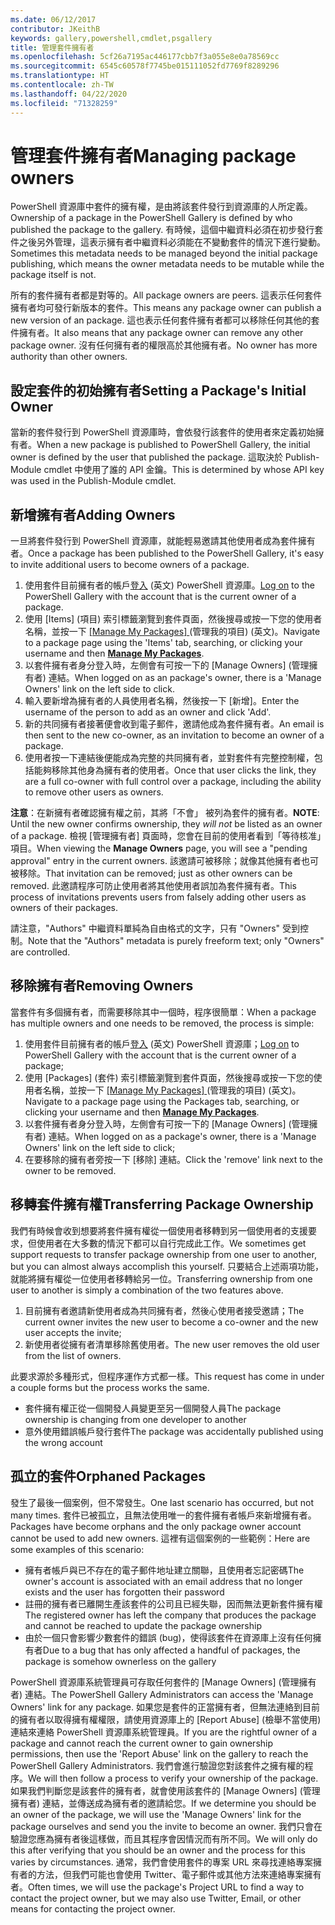 ```yaml
---
ms.date: 06/12/2017
contributor: JKeithB
keywords: gallery,powershell,cmdlet,psgallery
title: 管理套件擁有者
ms.openlocfilehash: 5cf26a7195ac446177cbb7f3a055e8e0a78569cc
ms.sourcegitcommit: 6545c60578f7745be015111052fd7769f8289296
ms.translationtype: HT
ms.contentlocale: zh-TW
ms.lasthandoff: 04/22/2020
ms.locfileid: "71328259"
---
```

# <a name="managing-package-owners"></a><span data-ttu-id="7c55e-103">管理套件擁有者</span><span class="sxs-lookup"><span data-stu-id="7c55e-103">Managing package owners</span></span>

<span data-ttu-id="7c55e-104">PowerShell 資源庫中套件的擁有權，是由將該套件發行到資源庫的人所定義。</span><span class="sxs-lookup"><span data-stu-id="7c55e-104">Ownership of a package in the PowerShell Gallery is defined by who published the package to the gallery.</span></span>
<span data-ttu-id="7c55e-105">有時候，這個中繼資料必須在初步發行套件之後另外管理，這表示擁有者中繼資料必須能在不變動套件的情況下進行變動。</span><span class="sxs-lookup"><span data-stu-id="7c55e-105">Sometimes this metadata needs to be managed beyond the initial package publishing, which means the owner metadata needs to be mutable while the package itself is not.</span></span>

<span data-ttu-id="7c55e-106">所有的套件擁有者都是對等的。</span><span class="sxs-lookup"><span data-stu-id="7c55e-106">All package owners are peers.</span></span>
<span data-ttu-id="7c55e-107">這表示任何套件擁有者均可發行新版本的套件。</span><span class="sxs-lookup"><span data-stu-id="7c55e-107">This means any package owner can publish a new version of an package.</span></span> <span data-ttu-id="7c55e-108">這也表示任何套件擁有者都可以移除任何其他的套件擁有者。</span><span class="sxs-lookup"><span data-stu-id="7c55e-108">It also means that any package owner can remove any other package owner.</span></span>
<span data-ttu-id="7c55e-109">沒有任何擁有者的權限高於其他擁有者。</span><span class="sxs-lookup"><span data-stu-id="7c55e-109">No owner has more authority than other owners.</span></span>

## <a name="setting-a-packages-initial-owner"></a><span data-ttu-id="7c55e-110">設定套件的初始擁有者</span><span class="sxs-lookup"><span data-stu-id="7c55e-110">Setting a Package's Initial Owner</span></span>

<span data-ttu-id="7c55e-111">當新的套件發行到 PowerShell 資源庫時，會依發行該套件的使用者來定義初始擁有者。</span><span class="sxs-lookup"><span data-stu-id="7c55e-111">When a new package is published to PowerShell Gallery, the initial owner is defined by the user that published the package.</span></span> <span data-ttu-id="7c55e-112">這取決於 Publish-Module cmdlet 中使用了誰的 API 金鑰。</span><span class="sxs-lookup"><span data-stu-id="7c55e-112">This is determined by whose API key was used in the Publish-Module cmdlet.</span></span>

## <a name="adding-owners"></a><span data-ttu-id="7c55e-113">新增擁有者</span><span class="sxs-lookup"><span data-stu-id="7c55e-113">Adding Owners</span></span>

<span data-ttu-id="7c55e-114">一旦將套件發行到 PowerShell 資源庫，就能輕易邀請其他使用者成為套件擁有者。</span><span class="sxs-lookup"><span data-stu-id="7c55e-114">Once a package has been published to the PowerShell Gallery, it's easy to invite additional users to become owners of a package.</span></span>

1. <span data-ttu-id="7c55e-115">使用套件目前擁有者的帳戶[登入](https://powershellgallery.com/users/account/LogOn) \(英文\) PowerShell 資源庫。</span><span class="sxs-lookup"><span data-stu-id="7c55e-115">[Log on](https://powershellgallery.com/users/account/LogOn) to the PowerShell Gallery with the account that is the current owner of a package.</span></span>
2. <span data-ttu-id="7c55e-116">使用 [Items] \(項目\) 索引標籤瀏覽到套件頁面，然後搜尋或按一下您的使用者名稱，並按一下 [[Manage My Packages]  ](https://www.powershellgallery.com/account/Packages) \(管理我的項目\) \(英文\)。</span><span class="sxs-lookup"><span data-stu-id="7c55e-116">Navigate to a package page using the 'Items' tab, searching, or clicking your username and then [**Manage My Packages**](https://www.powershellgallery.com/account/Packages).</span></span>
3. <span data-ttu-id="7c55e-117">以套件擁有者身分登入時，左側會有可按一下的 [Manage Owners] \(管理擁有者\) 連結。</span><span class="sxs-lookup"><span data-stu-id="7c55e-117">When logged on as an package's owner, there is a 'Manage Owners' link on the left side to click.</span></span>
4. <span data-ttu-id="7c55e-118">輸入要新增為擁有者的人員使用者名稱，然後按一下 [新增]。</span><span class="sxs-lookup"><span data-stu-id="7c55e-118">Enter the username of the person to add as an owner and click 'Add'.</span></span>
5. <span data-ttu-id="7c55e-119">新的共同擁有者接著便會收到電子郵件，邀請他成為套件擁有者。</span><span class="sxs-lookup"><span data-stu-id="7c55e-119">An email is then sent to the new co-owner, as an invitation to become an owner of a package.</span></span>
6. <span data-ttu-id="7c55e-120">使用者按一下連結後便能成為完整的共同擁有者，並對套件有完整控制權，包括能夠移除其他身為擁有者的使用者。</span><span class="sxs-lookup"><span data-stu-id="7c55e-120">Once that user clicks the link, they are a full co-owner with full control over a package, including the ability to remove other users as owners.</span></span>

<span data-ttu-id="7c55e-121">**注意**：在新擁有者確認擁有權之前，其將「不會」  被列為套件的擁有者。</span><span class="sxs-lookup"><span data-stu-id="7c55e-121">**NOTE**: Until the new owner confirms ownership, they *will not* be listed as an owner of a package.</span></span>
<span data-ttu-id="7c55e-122">檢視 [管理擁有者]  頁面時，您會在目前的使用者看到「等待核准」項目。</span><span class="sxs-lookup"><span data-stu-id="7c55e-122">When viewing the **Manage Owners** page, you will see a "pending approval" entry in the current owners.</span></span>
<span data-ttu-id="7c55e-123">該邀請可被移除；就像其他擁有者也可被移除。</span><span class="sxs-lookup"><span data-stu-id="7c55e-123">That invitation can be removed; just as other owners can be removed.</span></span>
<span data-ttu-id="7c55e-124">此邀請程序可防止使用者將其他使用者誤加為套件擁有者。</span><span class="sxs-lookup"><span data-stu-id="7c55e-124">This process of invitations prevents users from falsely adding other users as owners of their packages.</span></span>

<span data-ttu-id="7c55e-125">請注意，"Authors" 中繼資料單純為自由格式的文字，只有 "Owners" 受到控制。</span><span class="sxs-lookup"><span data-stu-id="7c55e-125">Note that the "Authors" metadata is purely freeform text; only "Owners" are controlled.</span></span>


## <a name="removing-owners"></a><span data-ttu-id="7c55e-126">移除擁有者</span><span class="sxs-lookup"><span data-stu-id="7c55e-126">Removing Owners</span></span>

<span data-ttu-id="7c55e-127">當套件有多個擁有者，而需要移除其中一個時，程序很簡單：</span><span class="sxs-lookup"><span data-stu-id="7c55e-127">When a package has multiple owners and one needs to be removed, the process is simple:</span></span>

1. <span data-ttu-id="7c55e-128">使用套件目前擁有者的帳戶[登入](https://powershellgallery.com/users/account/LogOn) \(英文\) PowerShell 資源庫；</span><span class="sxs-lookup"><span data-stu-id="7c55e-128">[Log on](https://powershellgallery.com/users/account/LogOn) to PowerShell Gallery with the account that is the current owner of a package;</span></span>
2. <span data-ttu-id="7c55e-129">使用 [Packages] \(套件\) 索引標籤瀏覽到套件頁面，然後搜尋或按一下您的使用者名稱，並按一下 [[Manage My Packages]  ](https://www.powershellgallery.com/account/Packages) \(管理我的項目\) \(英文\)。</span><span class="sxs-lookup"><span data-stu-id="7c55e-129">Navigate to a package page using the Packages tab, searching, or clicking your username and then [**Manage My Packages**](https://www.powershellgallery.com/account/Packages).</span></span>
3. <span data-ttu-id="7c55e-130">以套件擁有者身分登入時，左側會有可按一下的 [Manage Owners] \(管理擁有者\) 連結。</span><span class="sxs-lookup"><span data-stu-id="7c55e-130">When logged on as a package's owner, there is a 'Manage Owners' link on the left side to click;</span></span>
4. <span data-ttu-id="7c55e-131">在要移除的擁有者旁按一下 [移除] 連結。</span><span class="sxs-lookup"><span data-stu-id="7c55e-131">Click the 'remove' link next to the owner to be removed.</span></span>



## <a name="transferring-package-ownership"></a><span data-ttu-id="7c55e-132">移轉套件擁有權</span><span class="sxs-lookup"><span data-stu-id="7c55e-132">Transferring Package Ownership</span></span>

<span data-ttu-id="7c55e-133">我們有時候會收到想要將套件擁有權從一個使用者移轉到另一個使用者的支援要求，但使用者在大多數的情況下都可以自行完成此工作。</span><span class="sxs-lookup"><span data-stu-id="7c55e-133">We sometimes get support requests to transfer package ownership from one user to another, but you can almost always accomplish this yourself.</span></span>
<span data-ttu-id="7c55e-134">只要結合上述兩項功能，就能將擁有權從一位使用者移轉給另一位。</span><span class="sxs-lookup"><span data-stu-id="7c55e-134">Transferring ownership from one user to another is simply a combination of the two features above.</span></span>

1. <span data-ttu-id="7c55e-135">目前擁有者邀請新使用者成為共同擁有者，然後心使用者接受邀請；</span><span class="sxs-lookup"><span data-stu-id="7c55e-135">The current owner invites the new user to become a co-owner and the new user accepts the invite;</span></span>
2. <span data-ttu-id="7c55e-136">新使用者從擁有者清單移除舊使用者。</span><span class="sxs-lookup"><span data-stu-id="7c55e-136">The new user removes the old user from the list of owners.</span></span>

<span data-ttu-id="7c55e-137">此要求源於多種形式，但程序運作方式都一樣。</span><span class="sxs-lookup"><span data-stu-id="7c55e-137">This request has come in under a couple forms but the process works the same.</span></span>

- <span data-ttu-id="7c55e-138">套件擁有權正從一個開發人員變更至另一個開發人員</span><span class="sxs-lookup"><span data-stu-id="7c55e-138">The package ownership is changing from one developer to another</span></span>
- <span data-ttu-id="7c55e-139">意外使用錯誤帳戶發行套件</span><span class="sxs-lookup"><span data-stu-id="7c55e-139">The package was accidentally published using the wrong account</span></span>


## <a name="orphaned-packages"></a><span data-ttu-id="7c55e-140">孤立的套件</span><span class="sxs-lookup"><span data-stu-id="7c55e-140">Orphaned Packages</span></span>

<span data-ttu-id="7c55e-141">發生了最後一個案例，但不常發生。</span><span class="sxs-lookup"><span data-stu-id="7c55e-141">One last scenario has occurred, but not many times.</span></span>
<span data-ttu-id="7c55e-142">套件已被孤立，且無法使用唯一的套件擁有者帳戶來新增擁有者。</span><span class="sxs-lookup"><span data-stu-id="7c55e-142">Packages have become orphans and the only package owner account cannot be used to add new owners.</span></span>
<span data-ttu-id="7c55e-143">這裡有這個案例的一些範例：</span><span class="sxs-lookup"><span data-stu-id="7c55e-143">Here are some examples of this scenario:</span></span>

- <span data-ttu-id="7c55e-144">擁有者帳戶與已不存在的電子郵件地址建立關聯，且使用者忘記密碼</span><span class="sxs-lookup"><span data-stu-id="7c55e-144">The owner's account is associated with an email address that no longer exists and the user has forgotten their password</span></span>
- <span data-ttu-id="7c55e-145">註冊的擁有者已離開生產該套件的公司且已經失聯，因而無法更新套件擁有權</span><span class="sxs-lookup"><span data-stu-id="7c55e-145">The registered owner has left the company that produces the package and cannot be reached to update the package ownership</span></span>
- <span data-ttu-id="7c55e-146">由於一個只會影響少數套件的錯誤 (bug)，使得該套件在資源庫上沒有任何擁有者</span><span class="sxs-lookup"><span data-stu-id="7c55e-146">Due to a bug that has only affected a handful of packages, the package is somehow ownerless on the gallery</span></span>

<span data-ttu-id="7c55e-147">PowerShell 資源庫系統管理員可存取任何套件的 [Manage Owners] \(管理擁有者\) 連結。</span><span class="sxs-lookup"><span data-stu-id="7c55e-147">The PowerShell Gallery Administrators can access the 'Manage Owners' link for any package.</span></span>
<span data-ttu-id="7c55e-148">如果您是套件的正當擁有者，但無法連絡到目前的擁有者以取得擁有權權限，請使用資源庫上的 [Report Abuse] \(檢舉不當使用\) 連結來連絡 PowerShell 資源庫系統管理員。</span><span class="sxs-lookup"><span data-stu-id="7c55e-148">If you are the rightful owner of a package and cannot reach the current owner to gain ownership permissions, then use the 'Report Abuse' link on the gallery to reach the PowerShell Gallery Administrators.</span></span>
<span data-ttu-id="7c55e-149">我們會進行驗證您對該套件之擁有權的程序。</span><span class="sxs-lookup"><span data-stu-id="7c55e-149">We will then follow a process to verify your ownership of the package.</span></span>
<span data-ttu-id="7c55e-150">如果我們判斷您是該套件的擁有者，就會使用該套件的 [Manage Owners] \(管理擁有者\) 連結，並傳送成為擁有者的邀請給您。</span><span class="sxs-lookup"><span data-stu-id="7c55e-150">If we determine you should be an owner of the package, we will use the 'Manage Owners' link for the package ourselves and send you the invite to become an owner.</span></span>
<span data-ttu-id="7c55e-151">我們只會在驗證您應為擁有者後這樣做，而且其程序會因情況而有所不同。</span><span class="sxs-lookup"><span data-stu-id="7c55e-151">We will only do this after verifying that you should be an owner and the process for this varies by circumstances.</span></span>
<span data-ttu-id="7c55e-152">通常，我們會使用套件的專案 URL 來尋找連絡專案擁有者的方法，但我們可能也會使用 Twitter、電子郵件或其他方法來連絡專案擁有者。</span><span class="sxs-lookup"><span data-stu-id="7c55e-152">Often times, we will use the package's Project URL to find a way to contact the project owner, but we may also use Twitter, Email, or other means for contacting the project owner.</span></span>
